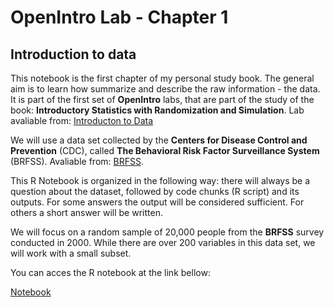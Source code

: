 OpenIntro Lab - Chapter 1
=========================

## Introduction to data ##

This notebook is the first chapter of my personal study book. The general aim is to learn how summarize and describe the raw information - the data. It is part of the first set of **OpenIntro** labs, that are part of the study of the book: **Introductory Statistics with Randomization and Simulation**. Lab avaliable from: [Introducton to Data](https://htmlpreview.github.io/?https://github.com/andrewpbray/oiLabs-base-R/blob/master/intro_to_data/intro_to_data.html)

We will use a data set collected by the **Centers for Disease Control and Prevention** (CDC), called **The Behavioral Risk Factor Surveillance System** (BRFSS). Avaliable from: [BRFSS](http://www.cdc.gov/brfss).

This R Notebook is organized in the following way: there will always be a question about the dataset, followed by code chunks (R script) and its outputs. For some answers the output will be considered sufficient. For others a short answer will be written.

We will focus on a random sample of 20,000 people from the **BRFSS** survey conducted in 2000. While there are over 200 variables in this data set, we will work with a small subset. 

You can acces the R notebook at the link bellow:

[Notebook](https://beta.rstudioconnect.com/content/10951)
